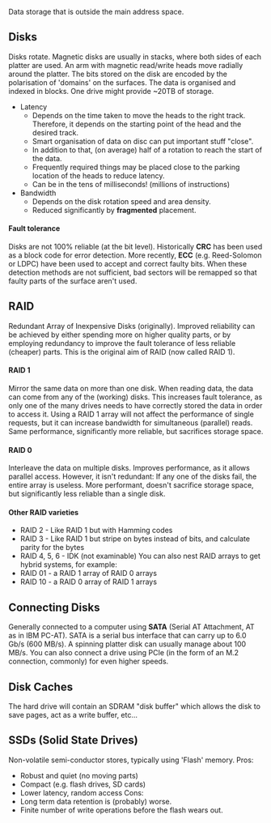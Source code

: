 Data storage that is outside the main address space.

## Disks
Disks rotate. Magnetic disks are usually in stacks, where both sides of each platter are used.
An arm with magnetic read/write heads move radially around the platter.
The bits stored on the disk are encoded by the polarisation of 'domains' on the surfaces.
The data is organised and indexed in blocks.
One drive might provide ~20TB of storage.
- Latency
	- Depends on the time taken to move the heads to the right track. Therefore, it depends on the starting point of the head and the desired track.
	- Smart organisation of data on disc can put important stuff "close".
	- In addition to that, (on average) half of a rotation to reach the start of the data.
	- Frequently required things may be placed close to the parking location of the heads to reduce latency.
	- Can be in the tens of milliseconds! (millions of instructions)
- Bandwidth
	- Depends on the disk rotation speed and area density.
	- Reduced significantly by **fragmented** placement.

#### Fault tolerance
Disks are not 100% reliable (at the bit level). Historically **CRC** has been used as a block code for error detection. More recently, **ECC** (e.g. Reed-Solomon or LDPC) have been used to accept and correct faulty bits.
When these detection methods are not sufficient, bad sectors will be remapped so that faulty parts of the surface aren't used.

## RAID
Redundant Array of Inexpensive Disks (originally).
Improved reliability can be achieved by either spending more on higher quality parts, or by employing redundancy to improve the fault tolerance of less reliable (cheaper) parts. This is the original aim of RAID (now called RAID 1).

#### RAID 1
Mirror the same data on more than one disk. When reading data, the data can come from any of the (working) disks. This increases fault tolerance, as only one of the many drives needs to have correctly stored the data in order to access it.
Using a RAID 1 array will not affect the performance of single requests, but it can increase bandwidth for simultaneous (parallel) reads.
Same performance, significantly more reliable, but sacrifices storage space.

#### RAID 0
Interleave the data on multiple disks. Improves performance, as it allows parallel access. However, it isn't redundant: If any one of the disks fail, the entire array is useless. 
More performant, doesn't sacrifice storage space, but significantly less reliable than a single disk.

#### Other RAID varieties
- RAID 2 - Like RAID 1 but with Hamming codes
- RAID 3 - Like RAID 1 but stripe on bytes instead of bits, and calculate parity for the bytes
- RAID 4, 5, 6 - IDK (not examinable)
You can also nest RAID arrays to get hybrid systems, for example:
- RAID 01 - a RAID 1 array of RAID 0 arrays
- RAID 10 - a RAID 0 array of RAID 1 arrays

## Connecting Disks
Generally connected to a computer using **SATA** (Serial AT Attachment, AT as in IBM PC-AT). SATA is a serial bus interface that can carry up to 6.0 Gb/s (600 MB/s). A spinning platter disk can usually manage about 100 MB/s.
You can also connect a drive using PCIe (in the form of an M.2 connection, commonly) for even higher speeds.

## Disk Caches
The hard drive will contain an SDRAM "disk buffer" which allows the disk to save pages, act as a write buffer, etc...

## SSDs (Solid State Drives)
Non-volatile semi-conductor stores, typically using 'Flash' memory.
Pros:
- Robust and quiet (no moving parts)
- Compact (e.g. flash drives, SD cards)
- Lower latency, random access
Cons:
- Long term data retention is (probably) worse.
- Finite number of write operations before the flash wears out.
